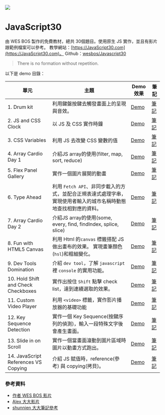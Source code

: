 ﻿![](https://javascript30.com/images/JS3-social-share.png)

# JavaScript30


由 WES BOS 製作的免費教材，總共 30個題目。使用原生 JS 實作，並且有影片跟範例檔案可以參考。
教學網站：[https://JavaScript30.com](https://JavaScript30.com)。
Github：[wesbos/Javascript30](https://github.com/wesbos/JavaScript30)

> There is no formation without repetition.

以下是 demo 目錄：

| 單元                                 | 主題                                                                                                             | Demo效果                                                                                            | 筆記                                                                                                                    |
| ------------------------------------ | ---------------------------------------------------------------------------------------------------------------- | --------------------------------------------------------------------------------------------------- | ----------------------------------------------------------------------------------------------------------------------- |
| 1. Drum kit                          | 利用鍵盤按鍵去觸發畫面上的呈現與音效。                                                                           | [Demo](https://hazelhsieh.github.io/JavaScript30/01%20-%20JavaScript%20Drum%20Kit/)                 | [筆記](https://github.com/HazelHsieh/JavaScript30/tree/main/01%20-%20JavaScript%20Drum%20Kit/README.md)                 |
| 2. JS and CSS Clock                  | 以 JS 及 CSS 實作時鐘                                                                                            | [Demo](https://hazelhsieh.github.io/JavaScript30/02%20-%20JS%20and%20CSS%20Clock/)                  | [筆記](https://github.com/HazelHsieh/JavaScript30/blob/main/02%20-%20JS%20and%20CSS%20Clock/README.md)                  |
| 3. CSS Variables                     | 利用 JS 去改變 CSS 變數的值                                                                                      | [Demo](https://hazelhsieh.github.io/JavaScript30/03%20-%20CSS%20Variables/)                         | [筆記](https://github.com/HazelHsieh/JavaScript30/tree/main/03%20-%20CSS%20Variables/README.md)                         |
| 4. Array Cardio Day 1                | 介紹JS array的使用(filter, map, sort, reduce)                                                                    | [Demo](https://hazelhsieh.github.io/JavaScript30/04%20-%20Array%20Cardio%20Day%201/)                | [筆記](https://github.com/HazelHsieh/JavaScript30/tree/main/04%20-%20Array%20Cardio%20Day%201/README.md)                |
| 5. Flex Panel Gallery                | 實作一個圖片展開的動畫                                                                                           | [Demo](https://hazelhsieh.github.io/JavaScript30/05%20-%20Flex%20Panel%20Gallery/)                  | [筆記](https://github.com/HazelHsieh/JavaScript30/tree/main/05%20-%20Flex%20Panel%20Gallery/README.md)                  |
| 6. Type Ahead                        | 利用 `Fetch API`、非同步載入的方式，並配合正規表達式處理字串，實現使用者輸入的城市名稱時動態地查找相對應的資料。 | [Demo](https://hazelhsieh.github.io/JavaScript30/06%20-%20Type%20Ahead/)                            | [筆記](https://github.com/HazelHsieh/JavaScript30/tree/main/06%20-%20Type%20Ahead/README.md)                            |
| 7. Array Cardio Day 2                | 介紹JS array的使用(some, every, find, findIndex, splice, slice)                                                  | [Demo](https://hazelhsieh.github.io/JavaScript30/07%20-%20Array%20Cardio%20Day%202/)                | [筆記](https://github.com/HazelHsieh/JavaScript30/tree/main/07%20-%20Array%20Cardio%20Day%202/README.md)                |
| 8. Fun with HTML5 Canvas             | 利用 Html 的`canvas` 標籤搭配 JS 做出畫布的效果。 實現畫筆顏色(`hsl`)和粗細變化。                                | [Demo](https://hazelhsieh.github.io/JavaScript30/08%20-%20Fun%20with%20HTML5%20Canvas/)             | [筆記](https://github.com/HazelHsieh/JavaScript30/tree/main/08%20-%20Fun%**20with**%20HTML5%20Canvas/README.md)         |
| 9. Dev Tools Domination              | 介紹 `dev tool`，了解 `javascript` 裡 `console` 的實用功能。                                                     | [Demo](https://hazelhsieh.github.io/JavaScript30/09%20-%20Dev%20Tools%20Domination/)                | [筆記](https://github.com/HazelHsieh/JavaScript30/tree/main/09%20-%20Dev%20Tools%20Domination/README.md)                |
| 10. Hold Shift and Check Checkboxes  | 實作出按住 `Shift` 點擊 check list，達到連續選取的效果。                                                         | [Demo](https://hazelhsieh.github.io/JavaScript30/10%20-%20Hold%20Shift%20and%20Check%20Checkboxes/) | [筆記](https://github.com/HazelHsieh/JavaScript30/tree/main/10%20-%20Hold%20Shift%20and%20Check%20Checkboxes/README.md) |
| 11. Custom Video Player              | 利用 `<video>` 標籤，實作影片播放器的基礎功能                                                                    | [Demo](https://hazelhsieh.github.io/JavaScript30/11%20-%20Custom%20Video%20Player/)                 | [筆記](https://github.com/HazelHsieh/JavaScript30/tree/main/11%20-%20Custom%20Video%20Player/README.md)                 |
| 12. Key Sequence Detection           | 實作一個 Key Sequence(按鍵序列的偵測)，輸入一段特殊文字後會產生畫面。                                            | [Demo](https://hazelhsieh.github.io/JavaScript30/12%20-%20Key%20Sequence%20Detection/)              | [筆記](https://github.com/HazelHsieh/JavaScript30/tree/main/12%20-%20Key%20Sequence%20Detection/README.md)              |
| 13. Slide in on Scroll               | 實作一個當畫面滾動到圖片區域時圖片以動畫方式跑出。                                                               | [Demo](https://hazelhsieh.github.io/JavaScript30/13%20-%20Slide%20in%20on%20Scroll/)                | [筆記](https://github.com/HazelHsieh/JavaScript30/tree/main/13%20-%20Slide%20in%20on%20Scroll/README.md)                |
| 14. JavaScript References VS Copying | 介紹 JS 賦值時，reference(參考) 與 copying(拷貝)。                                                               | [Demo](https://hazelhsieh.github.io/JavaScript30/14%20-%20JavaScript%20References%20VS%20Copying/)  | [筆記](https://github.com/HazelHsieh/JavaScript30/tree/main/14%20-%20JavaScript%20References%20VS%20Copying/README.md)  |





### 參考資料

- [作者 WES BOS 影片](https://www.youtube.com/playlist?list=PLu8EoSxDXHP6CGK4YVJhL_VWetA865GOH)
- [Alex 大大影片](https://www.youtube.com/playlist?list=PLEfh-m_KG4dYbxVoYDyT_fmXZHnuKg2Fq)
- [shunnien 大大筆記參考](https://shunnien.github.io/JavaScript30day/)
